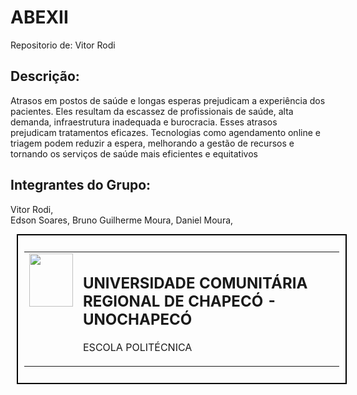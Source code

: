   # ABEXII
Repositorio de: Vitor Rodi

## Descrição:
Atrasos em postos de saúde e longas esperas prejudicam a experiência dos pacientes. Eles resultam da escassez de profissionais de saúde, alta demanda, infraestrutura inadequada e burocracia. Esses atrasos prejudicam tratamentos eficazes. Tecnologias como agendamento online e triagem podem reduzir a espera, melhorando a gestão de recursos e tornando os serviços de saúde mais eficientes e equitativos

## Integrantes do Grupo:
Vitor Rodi,                                                 
Edson Soares, 
Bruno Guilherme Moura,
Daniel Moura,

  
<div style="width: 100%; border: 2px solid black; margin: 10px; padding: 10px;">
  <table>
    <tr>
      <td style="vertical-align: top;">
        <img src="https://github.com/VitorRodi/Abex/blob/9830e77d5007d2fb9a6d8998fd935de992367480/BRASAO_UNO_AZUL.png" width="70" height="85" />
      </td>
      <td>
        <h2>UNIVERSIDADE COMUNITÁRIA REGIONAL DE CHAPECÓ - UNOCHAPECÓ</h2>
        <p>ESCOLA POLITÉCNICA</p>
      </td>
    </tr>
  </table>
</div>

